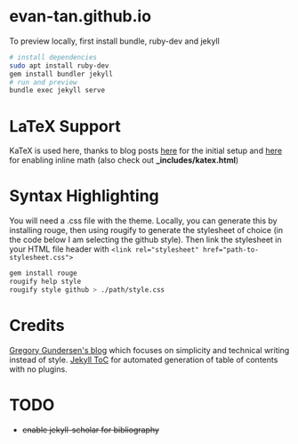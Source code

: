# evan-tan.github.io

To preview locally, first install bundle, ruby-dev and jekyll
```bash
# install dependencies
sudo apt install ruby-dev
gem install bundler jekyll
# run and preview
bundle exec jekyll serve
```

# LaTeX Support
KaTeX is used here, thanks to blog posts [here](https://www.xuningyang.com/blog/2021-01-11-katex-with-jekyll/) for the initial setup and [here](https://trass3r.github.io/coding/2019/02/01/KaTeX-and-Jekyll.html) for enabling inline math (also check out **_includes/katex.html**)

# Syntax Highlighting
You will need a .css file with the theme. Locally, you can generate this by installing rouge, then using rougify to generate the stylesheet of choice (in the code below I am selecting the github style). Then link the stylesheet in your HTML file header with `<link rel="stylesheet" href="path-to-stylesheet.css">`

```bash
gem install rouge
rougify help style
rougify style github > ./path/style.css
```
# Credits
[Gregory Gundersen's blog](https://gregorygundersen.com/) which focuses on simplicity and technical writing instead of style.
[Jekyll ToC](https://github.com/allejo/jekyll-toc) for automated generation of table of contents with no plugins.

# TODO
- ~~enable jekyll-scholar for bibliography~~